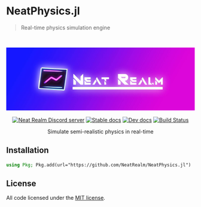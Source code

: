 <!-- Markdown link & img dfn's -->
[license]: LICENSE
<!-- ------------------------- -->

# NeatPhysics.jl
> Real-time physics simulation engine

<div align="center">
  <br />
  <p>
    <a href="https://github.com/NeatRealm/"><img src="NeatRealm_header.jpeg" alt="Neat Realm Header" /></a>
  </p>
  <p>
    <a href="https://discord.gg/REcyZfARTf"><img src="https://img.shields.io/discord/1097012550480175206?color=000000&logo=discord&logoColor=white" alt="Neat Realm Discord server" /></a>
    <a href="https://NeatRealm.github.io/NeatPhysics.jl/stable/"><img src="https://img.shields.io/badge/docs-stable-blue.svg" alt="Stable docs" /></a>
    <a href="https://NeatRealm.github.io/NeatPhysics.jl/dev/"><img src="https://img.shields.io/badge/docs-dev-blue.svg" alt="Dev docs" /></a>
    <a target="_blank" href="https://github.com/NeatRealm/NeatPhysics.jl/actions/workflows/CI.yml?query=branch%3Amain"><img src="https://github.com/NeatRealm/NeatPhysics.jl/actions/workflows/CI.yml/badge.svg?branch=main" alt="Build Status" /></a>
  </p>
  Simulate semi-realistic physics in real-time
</div>

## Installation

```julia
using Pkg; Pkg.add(url="https://github.com/NeatRealm/NeatPhysics.jl")
```

## License

All code licensed under the [MIT license][license].
